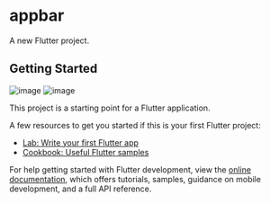 # appbar

A new Flutter project.

## Getting Started
![image](https://github.com/user-attachments/assets/c7f6d751-5043-4ee5-a9d7-42557ea0ed7a)
![image](https://github.com/user-attachments/assets/15385374-b5a6-434a-b5a3-02091b6b344e)

This project is a starting point for a Flutter application.

A few resources to get you started if this is your first Flutter project:

- [Lab: Write your first Flutter app](https://docs.flutter.dev/get-started/codelab)
- [Cookbook: Useful Flutter samples](https://docs.flutter.dev/cookbook)

For help getting started with Flutter development, view the
[online documentation](https://docs.flutter.dev/), which offers tutorials,
samples, guidance on mobile development, and a full API reference.
